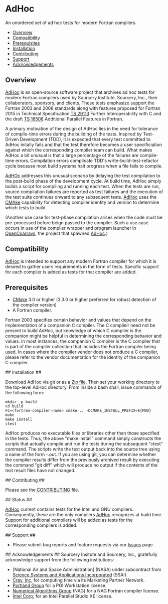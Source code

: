 [This document is formatted with GitHub-Flavored Markdown.              ]:# 
[For better viewing, including hyperlinks, read it online at            ]:# 
[https://github.com/sourceryinstitute/AdHoc/blob/master/README.md]:#

# AdHoc #
An unordered set of ad hoc tests for modern Fortran compilers.

* [Overview]
* [Compatibility]
* [Prerequisites]
* [Installation]
* [Contributing]
* [Support]
* [Acknowledgements]

## <a name="overview">Overview</a> ##
[AdHoc] is an open-source software project that archives ad hoc tests for modern Fortran compilers used by Sourcery Institute, Sourcery, Inc., their collaborators, sponsors, and clients.   These tests emphasize support the Fortran 2003 and 2008 standards along with features proposed for Fortran 2015 in Technical Specification [TS 29113] Further Interoperability with C and the draft [TS 18508] Additional Parallel Features in Fortran.

A primary motivation of the design of AdHoc lies in the need for tolerance of compile-time errors during the building of the tests.  Inspired by Test-Driven Development (TDD), it is expected that every test committed to AdHoc initally fails and that the test therefore becomes a user specificiation against which the corresponding compiler team can build.  What makes AdHoc a bit unusual is that a large percentage of the failures are compile-time errors.  Compilation errors complicate TDD's write-build-test-refactor cycle because most build systems halt progress when a file fails to compile.

[AdHOc] addresses this unusual scenario by delaying the test compilation to the post-build phase of the development cycle.  At build time, AdHoc simply builds a script for compiling and running each test.  When the tests are run, source compilation failures are reported as test failures and the execution of the test suite continues onward to any subsequent tests.  [AdHoc] uses the [CMAke] capaibility for detecting compiler identity and version to determine which tests to build. 

(Another use case for test-phase compilation arises when the code must be pre-processed before beign passed to the compiler.  Such a use case occurs in use of the compiler wrapper and program launcher in [OpenCoarrays], the project that spawned [AdHoc].)

## <a name="compatibility">Compatibility</a> ##
[AdHoc] is intended to support any modern Fortran compiler for which it is desired to gather users requirements in the form of tests. Specific support for each compiler is added as tests for that compiler are added.

## <a name="prerequisites">Prerequisites</a> ##

* [CMake] 3.0 or higher (3.3.0 or higher preferred for robust detection of the compiler version)
* A Fortran compiler.  

Fortran 2003 specifies certain behavior and values that depend on the implementation of a companion C compiler.  The C compilelr need not be present to build AdHoc, but knowledge of which C compiler is the companion might be helpful in determining the corresponding behavior and values.  In most instances, the companion C compiler is the C compiler that is part of the compiler collection that includes the Fortran compiler being used.  In cases where the compiler vendor does not produce a C compiler, please refer to the vendor documentation for the identity of the companion C compiler.

<a name="installation">
## Installation</a> ##

Download AdHoc via git or as a [Zip file].  Then set your working directory to the top-level AdHoc directory.  From inside a bash shall, issue commands of the following form:

    mkdir -p build
    cd build
    FC=<fortran-compiler-name> cmake .. -DCMAKE_INSTALL_PREFIX=${PWD}
    make
    make install
    ctest

AdHoc produces no executable files or libraries other than those specified in the tests.  Thus, the above "make install" command simply constructs the scripts that actually compile and run the tests during the subsequent "ctest" command.  The scripts  write the test output back into the source tree using a name of the form <compiler-identity>-<compiler-version>.out.  If you are using git, you can determine whether the compiler results differ from the previously archived result by executing the command "git diff" which will produce no output if the contents of the test result files have not changed.

<a name="contributing">
## Contributing</a> ##

Please see the [CONTRIBUTING] file.

<a name="status">
## Status</a> ##

[AdHoc] current contains tests for the Intel and GNU compilers.  Consequently, these are the only compilers [AdHoc] recognizes at build time.  Support for additional compilers will be added as tests for the corresponding compilers is added.

<a name="support">
## Support</a> ##

* Please submit bug reports and feature requests via our [Issues] page.

<a name="acknowledgements">
## Acknowledgements</a> ##
Sourcery Insitute and Sourcery, Inc., gratefully acknowledge support from the following institutions:

* [National Air and Space Administration] (NASA) under subcontract from [Science Systems and Applications Incorporated] (SSAI).
* [Cray, Inc.] for computing time via its Marketing Partner Network.
* [Portland Group] for a PGI Workstation license.
* [Numerical Algorithms Group] (NAG) for a NAG Fortran compiler license.
* [Intel Corp.] for an Intel Parallel Studio XE license.

[Hyperlinks]:#

[Table of Contents]:#
[Overview]: #overview
[Compatibility]: #compatibility
[Prerequisites]: #prerequisites
[Installation]: #installation
[Contributing]: #contributing
[Support]: #support
[Acknowledgements]: #acknowledgements


[Document Body]:#
[OpenCoarrays]: http://www.opencoarrays.org
[CMake]: http://www.cmake.org
[TS 18508]: http://isotc.iso.org/livelink/livelink?func=ll&objId=17181227&objAction=Open
[TS 29113]: ftp://ftp.nag.co.uk/sc22wg5/N1901-N1950/N1942.pdf
[AdHoc]: https://github.com/sourceryinstitute/AdHoc
[Zip file]: https://github.com/sourceryinstitute/AdHoc/archive/master.zip
[GCC]: http://gcc.gnu.org
[gfortran]: https://gcc.gnu.org/wiki/GFortran
[Sourcery, Inc.]: http://www.sourceryinstitute.org
[Sourcery Institute]: http://www.sourceryinstitute.org
[CONTRIBUTING]: ./CONTRIBUTING
[Issues]: https://github.com/sourceryinstitute/AdHoc/issues


[Acknowledgements]:#
[National Air and Spce Administration]: http://www.nasa.gov
[Science Systems and Applications Incorporated]: http://www.ssaihq.com
[Cray, Inc.]: http://www.cray.com
[Portland Group]: http://pgroup.com
[Numerical Algorithms Group]: http://www.nag.com
[Intel Corp.]: http://www.intel.com



